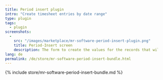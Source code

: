 ```yaml
---
title: Period insert plugin
intro: "Create timesheet entries by date range"
type: plugin
tags:
  - plugin
screenshots:
  - 
    src: "/images/marketplace/mr-software-period-insert-plugin.png"
    title: Period-Insert screen 
    description: The form to create the values for the records that will be created 
lang: de
permalink: /de/store/mr-software-period-insert-bundle.html
---
```


{% include store/mr-software-period-insert-bundle.md %}
